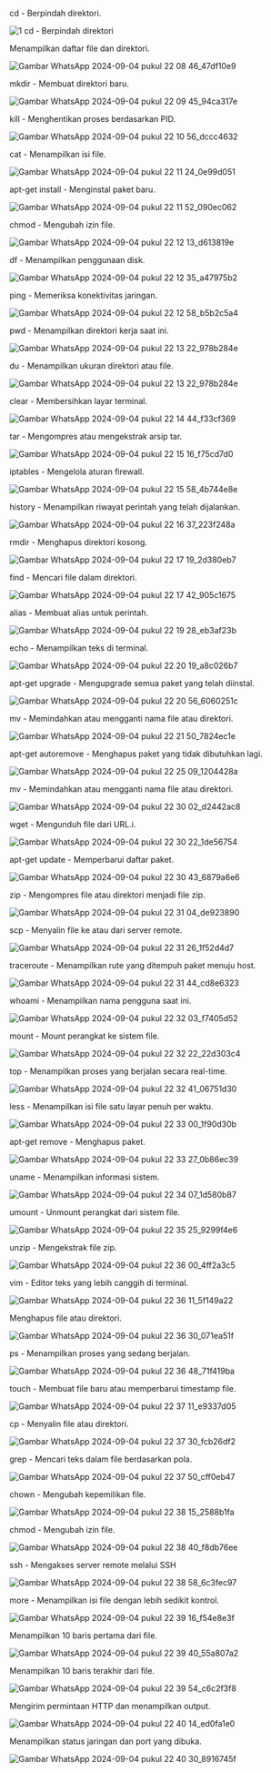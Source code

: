 cd - Berpindah direktori.

![1  cd - Berpindah direktori](https://github.com/user-attachments/assets/f023356a-ea39-4d11-bc8d-824541cd32ca)

Menampilkan daftar file dan direktori.

![Gambar WhatsApp 2024-09-04 pukul 22 08 46_47df10e9](https://github.com/user-attachments/assets/20d1e658-bf75-4eeb-811f-5319cfb03475)

mkdir - Membuat direktori baru.

![Gambar WhatsApp 2024-09-04 pukul 22 09 45_94ca317e](https://github.com/user-attachments/assets/e29aedd1-ada2-4774-8ac7-73b62ac55938)


kill - Menghentikan proses berdasarkan PID.

![Gambar WhatsApp 2024-09-04 pukul 22 10 56_dccc4632](https://github.com/user-attachments/assets/d727f946-9466-4e87-b949-f722d7ae09b8)

cat - Menampilkan isi file.

![Gambar WhatsApp 2024-09-04 pukul 22 11 24_0e99d051](https://github.com/user-attachments/assets/edc2a60e-371c-4d80-a8e2-7a43eda3e976)

apt-get install - Menginstal paket baru.

![Gambar WhatsApp 2024-09-04 pukul 22 11 52_090ec062](https://github.com/user-attachments/assets/09808bb4-718e-4dde-890c-1968eb26a91e)

chmod - Mengubah izin file.

![Gambar WhatsApp 2024-09-04 pukul 22 12 13_d613819e](https://github.com/user-attachments/assets/8abd70d7-027c-4512-8cd6-d977e2ed8750)

df - Menampilkan penggunaan disk.

![Gambar WhatsApp 2024-09-04 pukul 22 12 35_a47975b2](https://github.com/user-attachments/assets/36184cd4-d825-4cec-892c-2150498572f3)

ping - Memeriksa konektivitas jaringan.

![Gambar WhatsApp 2024-09-04 pukul 22 12 58_b5b2c5a4](https://github.com/user-attachments/assets/e5070cf6-8f52-46db-b4aa-9f8582ade7e0)

pwd - Menampilkan direktori kerja saat ini.

![Gambar WhatsApp 2024-09-04 pukul 22 13 22_978b284e](https://github.com/user-attachments/assets/3b339951-c298-456d-9f18-9850b16bfff3)

du - Menampilkan ukuran direktori atau file.

![Gambar WhatsApp 2024-09-04 pukul 22 13 22_978b284e](https://github.com/user-attachments/assets/3b339951-c298-456d-9f18-9850b16bfff3)

clear - Membersihkan layar terminal.

![Gambar WhatsApp 2024-09-04 pukul 22 14 44_f33cf369](https://github.com/user-attachments/assets/a3bab3fa-c039-4587-b864-089d029dc8e5)

tar - Mengompres atau mengekstrak arsip tar.

![Gambar WhatsApp 2024-09-04 pukul 22 15 16_f75cd7d0](https://github.com/user-attachments/assets/951761a0-4148-426f-87cf-13f6e23cb6bd)

iptables - Mengelola aturan firewall.

![Gambar WhatsApp 2024-09-04 pukul 22 15 58_4b744e8e](https://github.com/user-attachments/assets/2a0a515e-d39e-4000-bdbb-a4f23668d200)

history - Menampilkan riwayat perintah yang telah dijalankan.

![Gambar WhatsApp 2024-09-04 pukul 22 16 37_223f248a](https://github.com/user-attachments/assets/1b914baf-e261-49e2-94b1-c777f51eeb5f)

rmdir - Menghapus direktori kosong.

![Gambar WhatsApp 2024-09-04 pukul 22 17 19_2d380eb7](https://github.com/user-attachments/assets/cf73edf0-7f7a-49c0-ba6b-d123f5323c81)

find - Mencari file dalam direktori.

![Gambar WhatsApp 2024-09-04 pukul 22 17 42_905c1675](https://github.com/user-attachments/assets/c352b7ac-a6f6-499a-b7d4-150ae5a6f258)

alias - Membuat alias untuk perintah.

![Gambar WhatsApp 2024-09-04 pukul 22 19 28_eb3af23b](https://github.com/user-attachments/assets/0c87ed9e-0d58-48cd-96bd-776a00a5450b)

echo - Menampilkan teks di terminal.

![Gambar WhatsApp 2024-09-04 pukul 22 20 19_a8c026b7](https://github.com/user-attachments/assets/ff38a5e3-8602-490a-aee5-4decc3ac5b58)

apt-get upgrade - Mengupgrade semua paket yang telah diinstal.

![Gambar WhatsApp 2024-09-04 pukul 22 20 56_6060251c](https://github.com/user-attachments/assets/ead9cfce-f6b5-4914-898b-ae10ec123150)

mv - Memindahkan atau mengganti nama file atau direktori.

![Gambar WhatsApp 2024-09-04 pukul 22 21 50_7824ec1e](https://github.com/user-attachments/assets/e36b9f89-69f9-4505-9451-fc673123b5a6)

apt-get autoremove - Menghapus paket yang tidak dibutuhkan lagi.

![Gambar WhatsApp 2024-09-04 pukul 22 25 09_1204428a](https://github.com/user-attachments/assets/bf5a5dce-f236-4c74-a0f5-fba26a14988a)

mv - Memindahkan atau mengganti nama file atau direktori.

![Gambar WhatsApp 2024-09-04 pukul 22 30 02_d2442ac8](https://github.com/user-attachments/assets/d1346c7d-27d3-442c-8d60-2d4c57a993dd)

wget - Mengunduh file dari URL.i.

![Gambar WhatsApp 2024-09-04 pukul 22 30 22_1de56754](https://github.com/user-attachments/assets/3a62f246-0c3a-442d-992d-52f328368f0e)

apt-get update - Memperbarui daftar paket.

![Gambar WhatsApp 2024-09-04 pukul 22 30 43_6879a6e6](https://github.com/user-attachments/assets/f8f79f35-eeef-4b46-861d-137344283beb)

zip - Mengompres file atau direktori menjadi file zip.

![Gambar WhatsApp 2024-09-04 pukul 22 31 04_de923890](https://github.com/user-attachments/assets/9a0a1caf-5274-48bd-bd09-7ffa2637a175)

scp - Menyalin file ke atau dari server remote.

![Gambar WhatsApp 2024-09-04 pukul 22 31 26_1f52d4d7](https://github.com/user-attachments/assets/a4acf75b-11f7-44bc-a66a-6238f0268c44)

traceroute - Menampilkan rute yang ditempuh paket menuju host.

![Gambar WhatsApp 2024-09-04 pukul 22 31 44_cd8e6323](https://github.com/user-attachments/assets/f8fef4d2-81a1-4da7-a907-8e6e3bfdfe94)

whoami - Menampilkan nama pengguna saat ini.

![Gambar WhatsApp 2024-09-04 pukul 22 32 03_f7405d52](https://github.com/user-attachments/assets/856de275-ba64-4e40-971f-bf0f5568ef5c)

mount - Mount perangkat ke sistem file.

![Gambar WhatsApp 2024-09-04 pukul 22 32 22_22d303c4](https://github.com/user-attachments/assets/2986c915-49f7-4c26-9a63-bbe1a181a807)

top - Menampilkan proses yang berjalan secara real-time.

![Gambar WhatsApp 2024-09-04 pukul 22 32 41_06751d30](https://github.com/user-attachments/assets/8ad3259f-bf42-4ae9-8ad7-fd21d6675107)

less - Menampilkan isi file satu layar penuh per waktu.

![Gambar WhatsApp 2024-09-04 pukul 22 33 00_1f90d30b](https://github.com/user-attachments/assets/c87da3e6-c7f2-4f69-9c7d-b3ec9dc0cbef)

apt-get remove - Menghapus paket.

![Gambar WhatsApp 2024-09-04 pukul 22 33 27_0b86ec39](https://github.com/user-attachments/assets/22148f80-ff29-494a-a641-0d3aa40a6583)

uname - Menampilkan informasi sistem.

![Gambar WhatsApp 2024-09-04 pukul 22 34 07_1d580b87](https://github.com/user-attachments/assets/0960a4d2-67cf-4fd1-b92a-75d623823359)

umount - Unmount perangkat dari sistem file.

![Gambar WhatsApp 2024-09-04 pukul 22 35 25_9299f4e6](https://github.com/user-attachments/assets/7cde7586-0f4c-4869-a4b6-b72f53ebe10b)

unzip - Mengekstrak file zip.

![Gambar WhatsApp 2024-09-04 pukul 22 36 00_4ff2a3c5](https://github.com/user-attachments/assets/ff6a1303-95bd-44c7-8523-02aafe0b542f)

vim - Editor teks yang lebih canggih di terminal.

![Gambar WhatsApp 2024-09-04 pukul 22 36 11_5f149a22](https://github.com/user-attachments/assets/336dd5e6-fcaf-4f4a-a577-7579f582a95d)

Menghapus file atau direktori.

![Gambar WhatsApp 2024-09-04 pukul 22 36 30_071ea51f](https://github.com/user-attachments/assets/c1c036a0-cdf1-484c-9eec-80c554fb444b)

ps - Menampilkan proses yang sedang berjalan.

![Gambar WhatsApp 2024-09-04 pukul 22 36 48_71f419ba](https://github.com/user-attachments/assets/34cf3d09-ccd5-4454-b601-1e5bb388614d)

touch - Membuat file baru atau memperbarui timestamp file.

![Gambar WhatsApp 2024-09-04 pukul 22 37 11_e9337d05](https://github.com/user-attachments/assets/59256ee3-d636-4427-83fc-7750ca683a56)

cp - Menyalin file atau direktori.

![Gambar WhatsApp 2024-09-04 pukul 22 37 30_fcb26df2](https://github.com/user-attachments/assets/ab1f3328-b994-4489-84ad-b90cc31c81af)

grep - Mencari teks dalam file berdasarkan pola.

![Gambar WhatsApp 2024-09-04 pukul 22 37 50_cff0eb47](https://github.com/user-attachments/assets/a5b42d85-8ca4-4ee1-a14f-8f84ff4f83be)

chown - Mengubah kepemilikan file.

![Gambar WhatsApp 2024-09-04 pukul 22 38 15_2588b1fa](https://github.com/user-attachments/assets/10f80f00-ae65-4e96-9227-493784c02c17)

chmod - Mengubah izin file.

![Gambar WhatsApp 2024-09-04 pukul 22 38 40_f8db76ee](https://github.com/user-attachments/assets/31e6394c-7b49-4175-8d90-6319810fec44)

ssh - Mengakses server remote melalui SSH

![Gambar WhatsApp 2024-09-04 pukul 22 38 58_6c3fec97](https://github.com/user-attachments/assets/810366c4-bbd0-4cb5-ba5b-5402c2fa71a4)

more - Menampilkan isi file dengan lebih sedikit kontrol.

![Gambar WhatsApp 2024-09-04 pukul 22 39 16_f54e8e3f](https://github.com/user-attachments/assets/4fa86d93-3cc9-4d80-bff6-0df90bf94dc4)

Menampilkan 10 baris pertama dari file.

![Gambar WhatsApp 2024-09-04 pukul 22 39 40_55a807a2](https://github.com/user-attachments/assets/9ecd1eb7-e3b2-4ce0-8306-b29e0afc70d1)

Menampilkan 10 baris terakhir dari file.

![Gambar WhatsApp 2024-09-04 pukul 22 39 54_c6c2f3f8](https://github.com/user-attachments/assets/680d72fb-abbb-4509-822c-a1a0c2ca8791)

Mengirim permintaan HTTP dan menampilkan output.

![Gambar WhatsApp 2024-09-04 pukul 22 40 14_ed0fa1e0](https://github.com/user-attachments/assets/a9ba4476-98a1-4fa5-9496-ed95b978713f)

Menampilkan status jaringan dan port yang dibuka.

![Gambar WhatsApp 2024-09-04 pukul 22 40 30_8916745f](https://github.com/user-attachments/assets/cb5b08f8-96bc-4e96-a787-2a3d701eb564)













